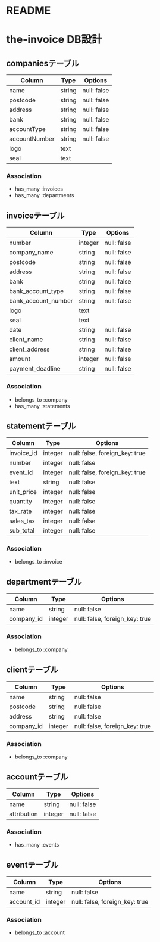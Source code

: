 # README

# the-invoice DB設計
## companiesテーブル
|Column|Type|Options|
|------|----|-------|
|name|string|null: false|
|postcode|string|null: false|
|address|string|null: false|
|bank|string|null: false|
|accountType|string|null: false|
|accountNumber|string|null: false|
|logo|text||
|seal|text||
### Association
- has_many :invoices
- has_many :departments

## invoiceテーブル
|Column|Type|Options|
|------|----|-------|
|number|integer|null: false|
|company_name|string|null: false|
|postcode|string|null: false|
|address|string|null: false|
|bank|string|null: false|
|bank_account_type|string|null: false|
|bank_account_number|string|null: false|
|logo|text||
|seal|text||
|date|string|null: false|
|client_name|string|null: false|
|client_address|string|null: false|
|amount|integer|null: false|
|payment_deadline|string|null: false|
### Association
- belongs_to :company
- has_many :statements

## statementテーブル
|Column|Type|Options|
|------|----|-------|
|invoice_id|integer|null: false, foreign_key: true|
|number|integer|null: false|
|event_id|integer|null: false, foreign_key: true|
|text|string|null: false|
|unit_price|integer|null: false|
|quantity|integer|null: false|
|tax_rate|integer|null: false|
|sales_tax|integer|null: false|
|sub_total|integer|null: false|
### Association
- belongs_to :invoice

## departmentテーブル
|Column|Type|Options|
|------|----|-------|
|name|string|null: false|
|company_id|integer|null: false, foreign_key: true|
### Association
- belongs_to :company

## clientテーブル
|Column|Type|Options|
|------|----|-------|
|name|string|null: false|
|postcode|string|null: false|
|address|string|null: false|
|company_id|integer|null: false, foreign_key: true|
### Association
- belongs_to :company

## accountテーブル
|Column|Type|Options|
|------|----|-------|
|name|string|null: false|
|attribution|integer|null: false|
### Association
- has_many :events

## eventテーブル
|Column|Type|Options|
|------|----|-------|
|name|string|null: false|
|account_id|integer|null: false, foreign_key: true|
### Association
- belongs_to :account


